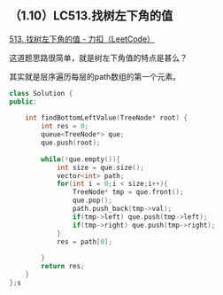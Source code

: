 ## （1.10）LC513.找树左下角的值

[513. 找树左下角的值 - 力扣（LeetCode）](https://leetcode.cn/problems/find-bottom-left-tree-value/)

这道题思路很简单，就是树左下角值的特点是甚么？

其实就是层序遍历每层的path数组的第一个元素。

```c++
class Solution {
public:
    
    int findBottomLeftValue(TreeNode* root) {
        int res = 0;
        queue<TreeNode*> que;
        que.push(root);
        
        while(!que.empty()){
            int size = que.size();
            vector<int> path;
            for(int i = 0;i < size;i++){
                TreeNode* tmp = que.front();
                que.pop();
                path.push_back(tmp->val);
                if(tmp->left) que.push(tmp->left);
                if(tmp->right) que.push(tmp->right);
            }
            res = path[0];
       
        }
        return res;
    }
};s
```

